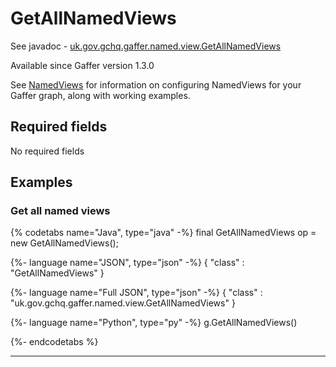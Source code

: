 # GetAllNamedViews
See javadoc - [uk.gov.gchq.gaffer.named.view.GetAllNamedViews](ref://../../javadoc/gaffer/uk/gov/gchq/gaffer/named/view/GetAllNamedViews.html)

Available since Gaffer version 1.3.0

See [NamedViews](../developer-guide/namedviews.md) for information on configuring NamedViews for your Gaffer graph, along with working examples.

## Required fields
No required fields


## Examples

### Get all named views


{% codetabs name="Java", type="java" -%}
final GetAllNamedViews op = new GetAllNamedViews();

{%- language name="JSON", type="json" -%}
{
  "class" : "GetAllNamedViews"
}

{%- language name="Full JSON", type="json" -%}
{
  "class" : "uk.gov.gchq.gaffer.named.view.GetAllNamedViews"
}

{%- language name="Python", type="py" -%}
g.GetAllNamedViews()

{%- endcodetabs %}

-----------------------------------------------

